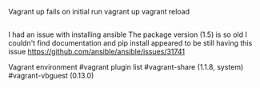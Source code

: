 Vagrant up fails on initial run 
vagrant up 
vagrant reload

##
I had an issue with installing ansible
The package version (1.5) is so old I couldn't find documentation 
and pip install appeared to be still having this 
issue https://github.com/ansible/ansible/issues/31741


Vagrant environment
#vagrant plugin list
#vagrant-share (1.1.8, system)
#vagrant-vbguest (0.13.0)
